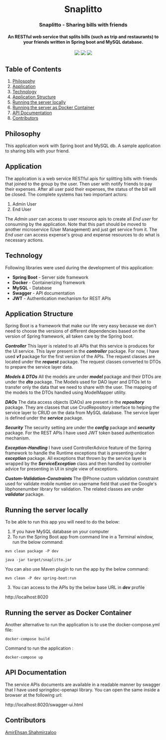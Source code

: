 <h1 align="center">
  <br>
  Snaplitto
  <br>
</h1>
<h3 align="center">Snaplitto - Sharing bills with friends</h3>
<h4 align="center">An RESTful web service that splits bills (such as trip and restaurants) to your friends written in Spring boot and MySQL database.</h4>
<p align="center">
    <a alt="Java">
        <img src="https://img.shields.io/badge/Java-v11-orange.svg">
    </a>
    <a alt="Spring Boot">
        <img src="https://img.shields.io/badge/Spring%20Boot-v2.5.1-brightgreen.svg" />
    </a>
    <a alt="Docker">
        <img src="https://img.shields.io/badge/Docker-v19-yellowgreen.svg" />
    </a>
</p>

## Table of Contents ##
1. [Philosophy](#Philosophy)
2. [Application](#Application)
3. [Technology](#Technology)
4. [Application Structure](#Application-Structure)
5. [Running the server locally](#Running-the-server-locally)
6. [Running the server as Docker Container](#Running-the-server-as-Docker-Container)
7. [API Documentation](#API-Documentation)
8. [Contributors](#Contributors)

## Philosophy ##
This application work with Spring boot and MySQL db. A sample application to sharing bills with your friend.

## Application ##
The application is a web service RESTful apis for splitting bills with friends that joined to the group by the user. Then user with notify friends to pay their expenses. After all user paid their expenses, the status of the bill will be closed.
The complete systems has two important actors:

1. Admin User
2. End User

The _Admin user_ can access to user resource apis to create all _End user_ for consuming by the application. Note that this part should be moved to another microservice (User Management) and just get service from it.
The _End user_ can access expense's group and expense resources to do what is necessary actions.

## Technology ##
Following libraries were used during the development of this application:

- **Spring Boot** - Server side framework
- **Docker** - Containerizing framework
- **MySQL** - Database
- **Swagger** - API documentation
- **JWT** - Authentication mechanism for REST APIs

## Application Structure ##
Spring Boot is a framework that make our life very easy because we don't need to choose the versions of different dependencies based on the version of Spring framework, all taken care by the Spring boot.

**_Controller_**
This layer is related to all APIs that this service is produces for the UI service. This layer present in the **_controller_** package. For now, I have used **_v1_** package for the first version of the APIs. The request classes are located under the **_request_** package. The request classes converted to DTOs to prepare the service layer data. 

**_Models & DTOs_**
All the models are under **_model_** package and their DTOs are under the **_dto_** package. The Models used for DAO layer and DTOs let to transfer only the data that we need to share with the user. The mapping of the models to the DTOs handled using ModelMapper utility.

**_DAOs_**
The data access objects (DAOs) are present in the **_repository_** package. They are classes that use CrudRepository interface to helping the service layer to CRUD on the data from MySQL database. The service layer is defined under the **_service_** package.

**_Security_**
The security setting are under the **_config_** package and **_security_** package. For the REST APIs I have used JWT token based authentication mechanism.

**_Exception-Handling_**
I have used ControllerAdvice feature of the Spring framework to handle the Runtime exceptions that is presenting under **_exception_** package. All exceptions that thrown by the service layer is wrapped by the **_ServiceException_** class and then handled by controller advice for presenting in UI in single view of exceptions.

**_Custom-Validation-Constraints_**
The @Phone custom validation constraint used for validate mobile number on username field that used the Google's libphonenumber library for validation. The related classes are under **_validator_** package.

## Running the server locally ##
To be able to run this app you will need to do the below:

1. If you have MySQL database on your computer
2. To run the Spring Boot app from command line in a Terminal window, run the below command:

```
mvn clean package -P dev
```

```
java -jar target/snaplitto.jar
```

You can also use Maven plugin to run the app by the below command:

```
mvn clean -P dev spring-boot:run
```

3. You can access to the APIs by the below base URL in **_dev_** profile

http://localhost:8020

## Running the server as Docker Container ##
Another alternative to run the application is to use the docker-compose.yml file:

```
docker-compose build
```

Command to run the application :

```
docker-compose up
```

## API Documentation ##
The service APIs documents are available in a readable manner by swagger that I have used springdoc-openapi library. You can open the same inside a browser at the following url:

http://localhost:8020/swagger-ui.html

## Contributors ##
[AmirEhsan Shahmirzaloo](https://linkedin.com/in/ehsan-shahmirzaloo)
